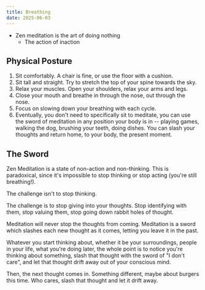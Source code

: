 ```yaml
---
title: Breathing
date: 2025-06-03
---
```


- Zen meditation is the art of doing nothing
	- The action of inaction

## Physical Posture
1. Sit comfortably. A chair is fine, or use the floor with a cushion.
2. Sit tall and straight. Try to stretch the top of your spine towards the sky.
3. Relax your muscles. Open your shoulders, relax your arms and legs.
4. Close your mouth and breathe in through the nose, out through the nose.
5. Focus on slowing down your breathing with each cycle.
6. Eventually, you don't need to specifically sit to meditate, you can use the sword of meditation in any position your body is in -- playing games, walking the dog, brushing your teeth, doing dishes. You can slash your thoughts and return home, to your body, the present moment.

## The Sword
Zen Meditation is a state of non-action and non-thinking. This is paradoxical, since it's impossible to stop thinking or stop acting (you're still breathing!).

The challenge isn't to stop thinking.

The challenge is to stop giving into your thoughts. Stop identifying with them, stop valuing them, stop going down rabbit holes of thought.

Meditation will never stop the thoughts from coming. Meditation is a sword which slashes each new thought as it comes, letting you leave it in the past.

Whatever you start thinking about, whether it be your surroundings, people in your life, what you're doing later, the whole point is to notice you're thinking about something, slash that thought with the sword of "I don't care", and let that thought drift away out of your conscious mind.

Then, the next thought comes in. Something different, maybe about burgers this time. Who cares, slash that thought and let it drift away.





